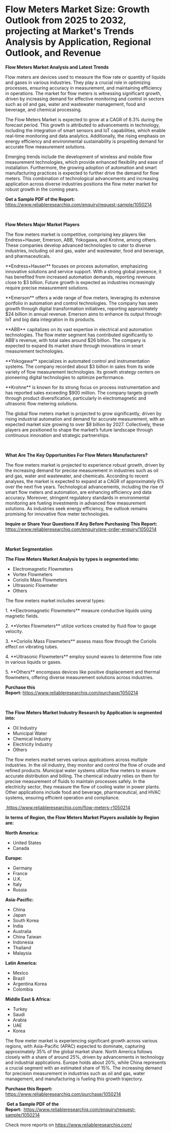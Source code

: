 <p><h1>Flow Meters Market Size: Growth Outlook from 2025 to 2032, projecting at Market's Trends Analysis by Application, Regional Outlook, and Revenue</h1></p><p><strong>Flow Meters Market Analysis and Latest Trends</strong></p>
<p><p>Flow meters are devices used to measure the flow rate or quantity of liquids and gases in various industries. They play a crucial role in optimizing processes, ensuring accuracy in measurement, and maintaining efficiency in operations. The market for flow meters is witnessing significant growth, driven by increasing demand for effective monitoring and control in sectors such as oil and gas, water and wastewater management, food and beverage, and chemical processing.</p><p>The Flow Meters Market is expected to grow at a CAGR of 8.3% during the forecast period. This growth is attributed to advancements in technology, including the integration of smart sensors and IoT capabilities, which enable real-time monitoring and data analytics. Additionally, the rising emphasis on energy efficiency and environmental sustainability is propelling demand for accurate flow measurement solutions.</p><p>Emerging trends include the development of wireless and mobile flow measurement technologies, which provide enhanced flexibility and ease of installation. Furthermore, the growing adoption of automation and smart manufacturing practices is expected to further drive the demand for flow meters. This combination of technological advancements and increasing application across diverse industries positions the flow meter market for robust growth in the coming years.</p></p>
<p><strong>Get a Sample PDF of the Report:&nbsp;</strong> <a href="https://www.reliableresearchiq.com/enquiry/request-sample/1050214?utm_campaign=2282&utm_medium=2&utm_source=Github&utm_content=ia&utm_term=08042025&utm_id=flow-meters">https://www.reliableresearchiq.com/enquiry/request-sample/1050214</a></p>
<p>&nbsp;</p>
<p><strong>Flow Meters Major Market Players</strong></p>
<p><p>The flow meters market is competitive, comprising key players like Endress+Hauser, Emerson, ABB, Yokogawa, and Krohne, among others. These companies develop advanced technologies to cater to diverse industries, including oil and gas, water and wastewater, food and beverage, and pharmaceuticals.</p><p>**Endress+Hauser** focuses on process automation, emphasizing innovative solutions and service support. With a strong global presence, it has benefited from increased automation demands, reporting revenues close to $3 billion. Future growth is expected as industries increasingly require precise measurement solutions.</p><p>**Emerson** offers a wide range of flow meters, leveraging its extensive portfolio in automation and control technologies. The company has seen growth through digital transformation initiatives, reporting approximately $24 billion in annual revenue. Emerson aims to enhance its output through IoT and big data integration in its products.</p><p>**ABB** capitalizes on its vast expertise in electrical and automation technologies. The flow meter segment has contributed significantly to ABB's revenue, with total sales around $26 billion. The company is expected to expand its market share through innovations in smart measurement technologies.</p><p>**Yokogawa** specializes in automated control and instrumentation systems. The company recorded about $3 billion in sales from its wide variety of flow measurement technologies. Its growth strategy centers on pioneering digital technologies to optimize performance.</p><p>**Krohne** is known for its strong focus on process instrumentation and has reported sales exceeding $900 million. The company targets growth through product diversification, particularly in electromagnetic and ultrasonic flow metering solutions.</p><p>The global flow meters market is projected to grow significantly, driven by rising industrial automation and demand for accurate measurement, with an expected market size growing to over $8 billion by 2027. Collectively, these players are positioned to shape the market’s future landscape through continuous innovation and strategic partnerships.</p></p>
<p>&nbsp;</p>
<p><strong>What Are The Key Opportunities For Flow Meters Manufacturers?</strong></p>
<p><p>The flow meters market is projected to experience robust growth, driven by the increasing demand for precise measurement in industries such as oil and gas, water and wastewater, and chemicals. According to recent analyses, the market is expected to expand at a CAGR of approximately 6% over the next five years. Technological advancements, including the rise of smart flow meters and automation, are enhancing efficiency and data accuracy. Moreover, stringent regulatory standards in environmental monitoring are fueling investments in advanced flow measurement solutions. As industries seek energy efficiency, the outlook remains promising for innovative flow meter technologies.</p></p>
<p><strong>Inquire or Share Your Questions If Any Before Purchasing This Report:</strong> <a href="https://www.reliableresearchiq.com/enquiry/pre-order-enquiry/1050214?utm_campaign=2282&utm_medium=2&utm_source=Github&utm_content=ia&utm_term=08042025&utm_id=flow-meters">https://www.reliableresearchiq.com/enquiry/pre-order-enquiry/1050214</a></p>
<p>&nbsp;</p>
<p><strong>Market Segmentation</strong></p>
<p><strong>The Flow Meters Market Analysis by types is segmented into:</strong></p>
<p><ul><li>Electromagnetic Flowmeters</li><li>Vortex Flowmeters</li><li>Coriolis Mass Flowmeters</li><li>Ultrasonic Flowmeter</li><li>Others</li></ul></p>
<p><p>The flow meters market includes several types: </p><p>1. **Electromagnetic Flowmeters** measure conductive liquids using magnetic fields. </p><p>2. **Vortex Flowmeters** utilize vortices created by fluid flow to gauge velocity. </p><p>3. **Coriolis Mass Flowmeters** assess mass flow through the Coriolis effect on vibrating tubes. </p><p>4. **Ultrasonic Flowmeters** employ sound waves to determine flow rate in various liquids or gases. </p><p>5. **Others** encompass devices like positive displacement and thermal flowmeters, offering diverse measurement solutions across industries.</p></p>
<p><strong>Purchase this Report:&nbsp;</strong><a href="https://www.reliableresearchiq.com/purchase/1050214?utm_campaign=2282&utm_medium=2&utm_source=Github&utm_content=ia&utm_term=08042025&utm_id=flow-meters">https://www.reliableresearchiq.com/purchase/1050214</a></p>
<p>&nbsp;</p>
<p><strong>The Flow Meters Market Industry Research by Application is segmented into:</strong></p>
<p><ul><li>Oil Industry</li><li>Municipal Water</li><li>Chemical Industry</li><li>Electricity Industry</li><li>Others</li></ul></p>
<p><p>The flow meters market serves various applications across multiple industries. In the oil industry, they monitor and control the flow of crude and refined products. Municipal water systems utilize flow meters to ensure accurate distribution and billing. The chemical industry relies on them for precise measurement of fluids to maintain processes safely. In the electricity sector, they measure the flow of cooling water in power plants. Other applications include food and beverage, pharmaceutical, and HVAC systems, ensuring efficient operation and compliance.</p></p>
<p><a href="https://www.reliableresearchiq.com/flow-meters-r1050214?utm_campaign=2282&utm_medium=2&utm_source=Github&utm_content=ia&utm_term=08042025&utm_id=flow-meters">&nbsp;https://www.reliableresearchiq.com/flow-meters-r1050214</a></p>
<p><strong>In terms of Region, the Flow Meters Market Players available by Region are:</strong></p>
<p>
    <p> <strong> North America: </strong>
        <ul>
            <li>United States</li>
            <li>Canada</li>
        </ul>
        </p> 
    <p> <strong> Europe: </strong>
        <ul>
            <li>Germany</li>
            <li>France</li>
            <li>U.K.</li>
            <li>Italy</li>
            <li>Russia</li>
        </ul>
        </p> 
    <p> <strong> Asia-Pacific: </strong>
        <ul>
            <li>China</li>
            <li>Japan</li>
            <li>South Korea</li>
            <li>India</li>
            <li>Australia</li>
            <li>China Taiwan</li>
            <li>Indonesia</li>
            <li>Thailand</li>
            <li>Malaysia</li>
        </ul>
        </p> 
    <p> <strong> Latin America: </strong>
        <ul>
            <li>Mexico</li>
            <li>Brazil</li>
            <li>Argentina Korea</li>
            <li>Colombia</li>
        </ul>
        </p> 
    <p> <strong> Middle East & Africa: </strong>
        <ul>
            <li>Turkey</li>
            <li>Saudi</li>
            <li>Arabia</li>
            <li>UAE</li>
            <li>Korea</li>
        </ul>
    </p>
    </p>
<p><p>The flow meter market is experiencing significant growth across various regions, with Asia-Pacific (APAC) expected to dominate, capturing approximately 35% of the global market share. North America follows closely with a share of around 25%, driven by advancements in technology and industrial applications. Europe holds about 20%, while China represents a crucial segment with an estimated share of 15%. The increasing demand for precision measurement in industries such as oil and gas, water management, and manufacturing is fueling this growth trajectory.</p></p>
<p><strong>Purchase this Report: </strong><a href="https://www.reliableresearchiq.com/purchase/1050214?utm_campaign=2282&utm_medium=2&utm_source=Github&utm_content=ia&utm_term=08042025&utm_id=flow-meters">https://www.reliableresearchiq.com/purchase/1050214</a></p>
<p>&nbsp;<strong>Get a Sample PDF of the Report:&nbsp;&nbsp;</strong><a href="https://www.reliableresearchiq.com/enquiry/request-sample/1050214?utm_campaign=2282&utm_medium=2&utm_source=Github&utm_content=ia&utm_term=08042025&utm_id=flow-meters">https://www.reliableresearchiq.com/enquiry/request-sample/1050214</a></p>
<p><strong></strong></p>
<p>Check more reports on <a href="https://www.reliableresearchiq.com/?utm_campaign=2282&utm_medium=2&utm_source=Github&utm_content=ia&utm_term=08042025&utm_id=flow-meters">https://www.reliableresearchiq.com/</a></p>
